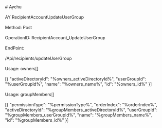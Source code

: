 <br>#     Ayehu</br>
<br>AY RecipientAccountUpdateUserGroup</br>
<br>Method: Post</br>
<br>OperationID: RecipientAccount_UpdateUserGroup</br>
<br>EndPoint:</br>
<br>/Api/recipients/updateUserGroup</br>
<br>Usage: owners[]</br>
<br>[{
  "activeDirectoryId": "%owners_activeDirectoryId%",
  "userGroupId": "%userGroupId%",
  "name": "%owners_name%",
  "id": "%owners_id%"
}]</br>
<br>Usage: groupMembers[]</br>
<br>[{
  "permissionType": "%permissionType%",
  "orderIndex": "%orderIndex%",
  "activeDirectoryId": "%groupMembers_activeDirectoryId%",
  "userGroupId": "%groupMembers_userGroupId%",
  "name": "%groupMembers_name%",
  "id": "%groupMembers_id%"
}]</br>
